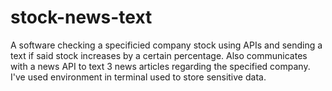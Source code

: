 # stock-news-text
A software checking a specificied company stock using APIs and sending a text if said stock increases by a certain percentage. Also communicates with a news API to text 3 news articles regarding the specified company. I've used environment in terminal used to store sensitive data.
